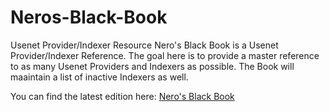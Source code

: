 # Neros-Black-Book
Usenet Provider/Indexer Resource
Nero's Black Book is a Usenet Provider/Indexer Reference.
The goal here is to provide a master reference to as many Usenet Providers and Indexers as possible.  The Book will maaintain a list of inactive Indexers as well.

You can find the latest edition here:   [Nero's Black Book](https://kutt.it/NerosBB)


